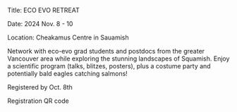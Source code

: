 
Title: ECO EVO RETREAT

Date: 2024 Nov. 8 - 10

Location: Cheakamus Centre in Sauamish


Network with eco-evo grad students and postdocs from the greater Vancouver area while exploring the stunning landscapes of Squamish. 
Enjoy a scientific program (talks, blitzes, posters), plus a costume party and potentially bald eagles catching salmons!


Registered by Oct. 8th

Registration QR code
